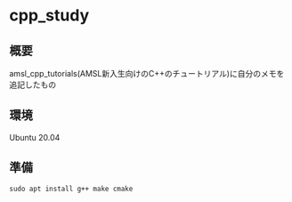 # cpp_study

## 概要
amsl_cpp_tutorials(AMSL新入生向けのC++のチュートリアル)に自分のメモを追記したもの

## 環境
Ubuntu 20.04

## 準備
```
sudo apt install g++ make cmake
```
